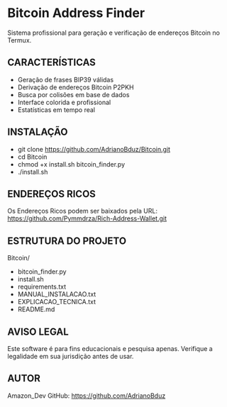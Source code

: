 Bitcoin Address Finder
======================

Sistema profissional para geração e verificação de endereços Bitcoin no Termux.

CARACTERÍSTICAS
---------------
- Geração de frases BIP39 válidas
- Derivação de endereços Bitcoin P2PKH
- Busca por colisões em base de dados
- Interface colorida e profissional
- Estatísticas em tempo real

INSTALAÇÃO
----------
- git clone https://github.com/AdrianoBduz/Bitcoin.git
- cd Bitcoin
- chmod +x install.sh bitcoin_finder.py
- ./install.sh

ENDEREÇOS RICOS
---------------
Os Endereços Ricos podem ser baixados pela URL:
https://github.com/Pymmdrza/Rich-Address-Wallet.git

ESTRUTURA DO PROJETO
--------------------
Bitcoin/
-  bitcoin_finder.py
-  install.sh
-  requirements.txt
-  MANUAL_INSTALACAO.txt
-  EXPLICACAO_TECNICA.txt
-  README.md  

AVISO LEGAL
-----------
Este software é para fins educacionais e pesquisa apenas.
Verifique a legalidade em sua jurisdição antes de usar.

AUTOR
-----
Amazon_Dev
GitHub: https://github.com/AdrianoBduz
